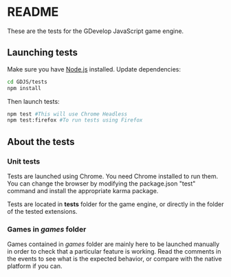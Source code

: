 # README

These are the tests for the GDevelop JavaScript game engine.

## Launching tests

Make sure you have [Node.js](https://nodejs.org/) installed. Update dependencies:

```bash
cd GDJS/tests
npm install
```

Then launch tests:

```bash
npm test #This will use Chrome Headless
npm test:firefox #To run tests using Firefox
```

## About the tests

### Unit tests

Tests are launched using Chrome. You need Chrome installed to run them. You can change the browser by modifying the package.json "test" command and install the appropriate karma package.

Tests are located in **tests** folder for the game engine, or directly in the folder of the tested extensions.

### Games in _games_ folder

Games contained in _games_ folder are mainly here to be launched manually in order to check that a particular feature is working. Read the comments in the events to see what is the expected behavior, or compare with the native platform if you can.

